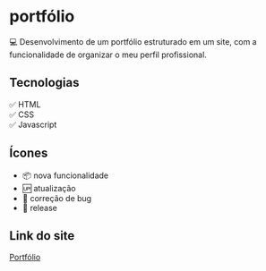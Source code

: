 # portfólio
:computer: Desenvolvimento de um portfólio estruturado em um site, com a funcionalidade de organizar o meu perfil profissional. 

## Tecnologias

:white_check_mark: HTML <br />
:white_check_mark: CSS <br />
:white_check_mark: Javascript


## Ícones

- :package: nova funcionalidade
- :up: atualização
- :wrench: correção de bug
- :checkered_flag: release

## Link do site

[Portfólio]()
